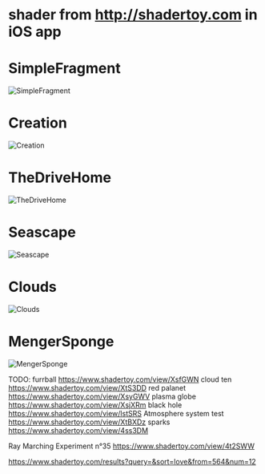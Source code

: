 # shader from http://shadertoy.com in iOS app
# SimpleFragment
![SimpleFragment](images/SimpleFragment.png)
# Creation
![Creation](images/Creation.png)
# TheDriveHome
![TheDriveHome](images/TheDriveHome.png)
# Seascape
![Seascape](images/Seascape.png)
# Clouds
![Clouds](images/Clouds.png)
# MengerSponge
![MengerSponge](images/MengerSponge.png)

TODO:
furrball
https://www.shadertoy.com/view/XsfGWN
cloud ten
https://www.shadertoy.com/view/XtS3DD
red palanet
https://www.shadertoy.com/view/XsyGWV
plasma globe 
https://www.shadertoy.com/view/XsjXRm
black hole
https://www.shadertoy.com/view/lstSRS
Atmosphere system test
https://www.shadertoy.com/view/XtBXDz
sparks
https://www.shadertoy.com/view/4ss3DM


Ray Marching Experiment n°35
https://www.shadertoy.com/view/4t2SWW

https://www.shadertoy.com/results?query=&sort=love&from=564&num=12
